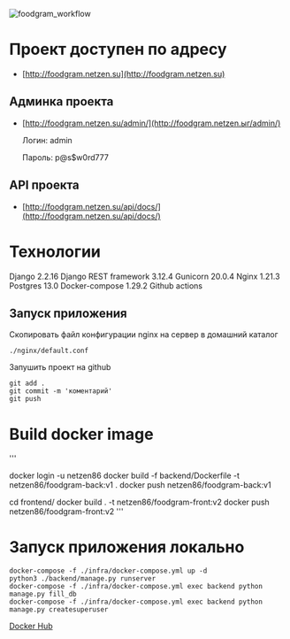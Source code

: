 ![foodgram_workflow](https://github.com/netzen86/foodgram-project-react/actions/workflows/foodgram_workflow.yml/badge.svg)
# Проект доступен по адресу
* [http://foodgram.netzen.su](http://foodgram.netzen.su)

## Админка проекта
* [http://foodgram.netzen.su/admin/](http://foodgram.netzen.ыг/admin/)

  Логин: admin

  Пароль: p@s$w0rd777

## API проекта
* [http://foodgram.netzen.su/api/docs/](http://foodgram.netzen.su/api/docs/)

# Технологии

Django 2.2.16
Django REST framework 3.12.4
Gunicorn 20.0.4
Nginx 1.21.3
Postgres 13.0
Docker-compose 1.29.2
Github actions

## Запуск приложения

Скопировать файл конфигурации nginx на сервер в домашний каталог
``` 
./nginx/default.conf
```
Запушить проект на github 
```
git add .
git commit -m 'коментарий'
git push
```

# Build docker image

'''

docker login -u netzen86
docker build -f backend/Dockerfile -t netzen86/foodgram-back:v1 .
docker push netzen86/foodgram-back:v1 

cd frontend/
docker build . -t netzen86/foodgram-front:v2
docker push netzen86/foodgram-front:v2
'''

# Запуск приложения локально
```
docker-compose -f ./infra/docker-compose.yml up -d
python3 ./backend/manage.py runserver 
docker-compose -f ./infra/docker-compose.yml exec backend python manage.py fill_db
docker-compose -f ./infra/docker-compose.yml exec backend python manage.py createsuperuser

```

[Docker Hub](https://hub.docker.com/repository/docker/nezen86/foodgram)